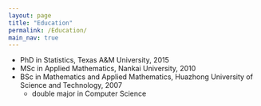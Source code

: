 ```yaml
---
layout: page
title: "Education"
permalink: /Education/
main_nav: true
---
```


- PhD in Statistics, Texas A&M University, 2015
- MSc in Applied Mathematics, Nankai University, 2010
- BSc in Mathematics and Applied Mathematics, Huazhong University of Science and Technology, 2007
    - double major in Computer Science
